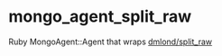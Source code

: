 mongo_agent_split_raw
=====================

Ruby MongoAgent::Agent that wraps [dmlond/split_raw](https://github.com/dmlond/split_raw)
